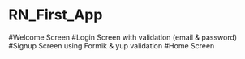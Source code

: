 # RN_First_App
#Welcome Screen
#Login Screen with validation (email & password)
#Signup Screen using Formik & yup validation
#Home Screen
